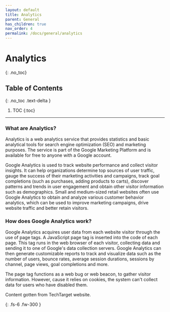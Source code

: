 ```yaml
---
layout: default
title: Analytics
parent: General
has_children: true
nav_order: 4
permalink: /docs/general/analytics
---
```


# Analytics
{: .no_toc}

## Table of Contents
{: .no_toc .text-delta }

1. TOC
{:toc}
---

### What are Analytics?
Analytics is a web analytics service that provides statistics and basic analytical tools for search engine optimization (SEO) and marketing purposes. The service is part of the Google Marketing Platform and is available for free to anyone with a Google account.

Google Analytics is used to track website performance and collect visitor insights. It can help organizations determine top sources of user traffic, gauge the success of their marketing activities and campaigns, track goal completions (such as purchases, adding products to carts), discover patterns and trends in user engagement and obtain other visitor information such as demographics. Small and medium-sized retail websites often use Google Analytics to obtain and analyze various customer behavior analytics, which can be used to improve marketing campaigns, drive website traffic and better retain visitors.

### How does Google Analytics work?
Google Analytics acquires user data from each website visitor through the use of page tags. A JavaScript page tag is inserted into the code of each page. This tag runs in the web browser of each visitor, collecting data and sending it to one of Google's data collection servers. Google Analytics can then generate customizable reports to track and visualize data such as the number of users, bounce rates, average session durations, sessions by channel, page views, goal completions and more.

The page tag functions as a web bug or web beacon, to gather visitor information. However, cause it relies on cookies, the system can't collect data for users who have disabled them.

Content gotten from TechTarget website.

{: .fs-6 .fw-300 }
